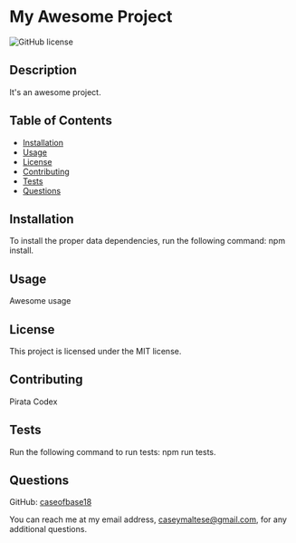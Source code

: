 
  # My Awesome Project
  ![GitHub license](https://img.shields.io/badge/license-MIT-blueviolet.svg)
  ## Description
  It's an awesome project.
  ## Table of Contents
  * [Installation](#installation)
  * [Usage](#usage)
  * [License](#license)
  * [Contributing](#contributing)
  * [Tests](#tests)
  * [Questions](#questions)
  ## Installation
  To install the proper data dependencies, run the following command: npm install.
  ## Usage
  Awesome usage
  ## License
  This project is licensed under the MIT license.
  ## Contributing
  Pirata Codex
  ## Tests
  Run the following command to run tests: npm run tests.
  ## Questions
  GitHub: [caseofbase18](https://github.com/caseofbase18)  

  You can reach me at my email address, caseymaltese@gmail.com, for any additional questions.
  
  

